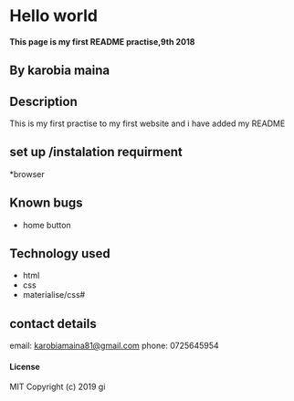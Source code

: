 # Hello world 
#### This page is my first README practise,9th 2018

## By karobia maina

## Description

This is my first practise to my first website and i have added my README  

## set up /instalation requirment

*browser

## Known bugs
* home button

## Technology used

* html
* css
* materialise/css#

## contact details
 
email: karobiamaina81@gmail.com
phone: 0725645954

#### License
MIT
Copyright (c) 2019
gi